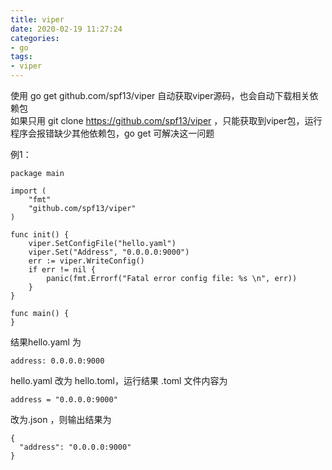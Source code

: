 ```yaml
---
title: viper
date: 2020-02-19 11:27:24
categories:
- go
tags:
- viper
---
```


使用 go get github.com/spf13/viper 自动获取viper源码，也会自动下载相关依赖包  
如果只用 git clone https://github.com/spf13/viper ，只能获取到viper包，运行程序会报错缺少其他依赖包，go get 可解决这一问题  

  
例1：  
```
package main

import (
    "fmt"
    "github.com/spf13/viper"
)

func init() {
    viper.SetConfigFile("hello.yaml")
    viper.Set("Address", "0.0.0.0:9000")
    err := viper.WriteConfig()
    if err != nil {
        panic(fmt.Errorf("Fatal error config file: %s \n", err))
    }
}

func main() {
}
```  

结果hello.yaml 为
```
address: 0.0.0.0:9000
```
  
hello.yaml 改为 hello.toml，运行结果 .toml 文件内容为
```
address = "0.0.0.0:9000"
```

改为.json ，则输出结果为
```
{
  "address": "0.0.0.0:9000"
}
```